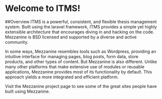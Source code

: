 # Welcome to ITMS!

##Overview
ITMS is a powerful, consistent, and flexible thesis management system. Built using the laravel framework, ITMS provides a simple yet highly extensible architecture that encourages diving in and hacking on the code. Mezzanine is BSD licensed and supported by a diverse and active community.

In some ways, Mezzanine resembles tools such as Wordpress, providing an intuitive interface for managing pages, blog posts, form data, store products, and other types of content. But Mezzanine is also different. Unlike many other platforms that make extensive use of modules or reusable applications, Mezzanine provides most of its functionality by default. This approach yields a more integrated and efficient platform.

Visit the Mezzanine project page to see some of the great sites people have built using Mezzanine.
